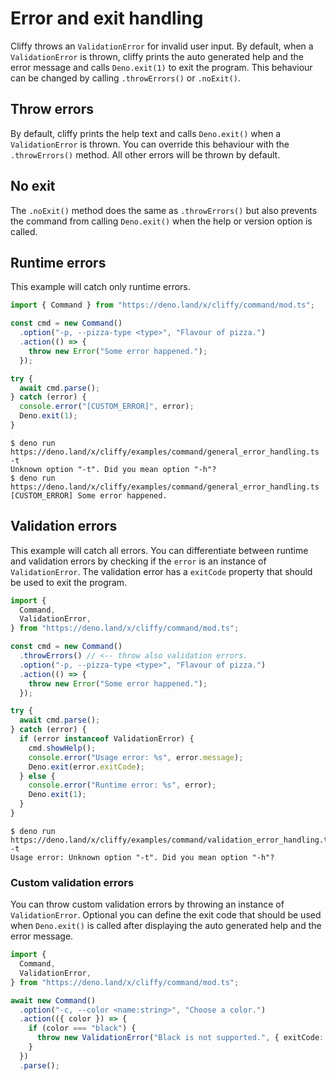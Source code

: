 # Error and exit handling

Cliffy throws an `ValidationError` for invalid user input. By default, when a
`ValidationError` is thrown, cliffy prints the auto generated help and the error
message and calls `Deno.exit(1)` to exit the program. This behaviour can be
changed by calling `.throwErrors()` or `.noExit()`.

## Throw errors

By default, cliffy prints the help text and calls `Deno.exit()` when a
`ValidationError` is thrown. You can override this behaviour with the
`.throwErrors()` method. All other errors will be thrown by default.

## No exit

The `.noExit()` method does the same as `.throwErrors()` but also prevents the
command from calling `Deno.exit()` when the help or version option is called.

## Runtime errors

This example will catch only runtime errors.

```typescript
import { Command } from "https://deno.land/x/cliffy/command/mod.ts";

const cmd = new Command()
  .option("-p, --pizza-type <type>", "Flavour of pizza.")
  .action(() => {
    throw new Error("Some error happened.");
  });

try {
  await cmd.parse();
} catch (error) {
  console.error("[CUSTOM_ERROR]", error);
  Deno.exit(1);
}
```

```console
$ deno run https://deno.land/x/cliffy/examples/command/general_error_handling.ts -t
Unknown option "-t". Did you mean option "-h"?
$ deno run https://deno.land/x/cliffy/examples/command/general_error_handling.ts
[CUSTOM_ERROR] Some error happened.
```

## Validation errors

This example will catch all errors. You can differentiate between runtime and
validation errors by checking if the `error` is an instance of
`ValidationError`. The validation error has a `exitCode` property that should be
used to exit the program.

```typescript
import {
  Command,
  ValidationError,
} from "https://deno.land/x/cliffy/command/mod.ts";

const cmd = new Command()
  .throwErrors() // <-- throw also validation errors.
  .option("-p, --pizza-type <type>", "Flavour of pizza.")
  .action(() => {
    throw new Error("Some error happened.");
  });

try {
  await cmd.parse();
} catch (error) {
  if (error instanceof ValidationError) {
    cmd.showHelp();
    console.error("Usage error: %s", error.message);
    Deno.exit(error.exitCode);
  } else {
    console.error("Runtime error: %s", error);
    Deno.exit(1);
  }
}
```

```console
$ deno run https://deno.land/x/cliffy/examples/command/validation_error_handling.ts -t
Usage error: Unknown option "-t". Did you mean option "-h"?
```

### Custom validation errors

You can throw custom validation errors by throwing an instance of
`ValidationError`. Optional you can define the exit code that should be used
when `Deno.exit()` is called after displaying the auto generated help and the
error message.

```typescript
import {
  Command,
  ValidationError,
} from "https://deno.land/x/cliffy/command/mod.ts";

await new Command()
  .option("-c, --color <name:string>", "Choose a color.")
  .action(({ color }) => {
    if (color === "black") {
      throw new ValidationError("Black is not supported.", { exitCode: 1 });
    }
  })
  .parse();
```
